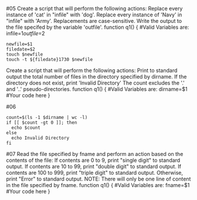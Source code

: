#05
Create a script that will perform the following actions: Replace every instance of 'cat' in "infile" with 'dog'. Replace every instance of 'Navy' in "infile" with 'Army'. Replacements are case-sensitive. Write the output to the file specifed by the variable 'outfile'. function q1() { #Valid Variables are: infile=$1 outfile=$2

```
newfile=$1
filedate=$2
touch $newfile
touch -t ${filedate}1730 $newfile
```
Create a script that will perform the following actions: Print to standard output the total number of files in the directory specified by dirname. If the directory does not exist, print 'Invalid Directory' The count excludes the '.' and '..' pseudo-directories. function q1() { #Valid Variables are: dirname=$1 #Your code here }

#06
```
count=$(ls -1 $dirname | wc -l)
if [[ $count -gt 0 ]]; then
  echo $count
else
  echo Invalid Directory
fi
```
#07
Read the file specified by fname and perform an action based on the contents of the file: If contents are 0 to 9, print "single digit" to standard output. If contents are 10 to 99, print "double digit" to standard output. If contents are 100 to 999, print "triple digit" to standard output. Otherwise, print "Error" to standard output. NOTE: There will only be one line of content in the file specified by fname. function q1() { #Valid Variables are: fname=$1 #Your code here }
